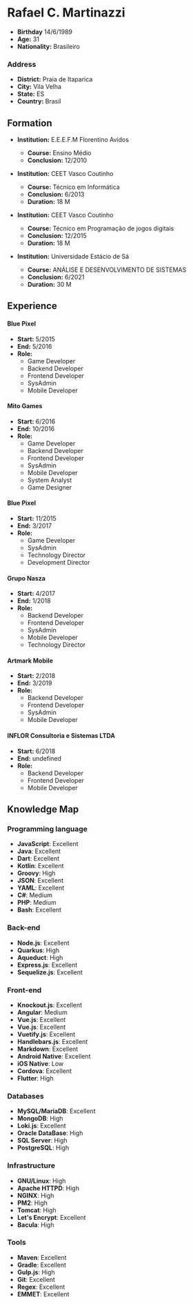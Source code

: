 # Rafael C. Martinazzi
- **Birthday** 14/6/1989
- **Age:** 31
- **Nationality:** Brasileiro


### Address
- **District:** Praia de Itaparica
- **City:** Vila Velha
- **State:** ES
- **Country:** Brasil


Formation
---
- **Institution:** E.E.E.F.M Florentino Avidos
  - **Course:** Ensino Médio
  - **Conclusion:** 12/2010


- **Institution:** CEET Vasco Coutinho
  - **Course:** Técnico em Informática
  - **Conclusion:** 6/2013
  - **Duration:** 18 M


- **Institution:** CEET Vasco Coutinho
  - **Course:** Técnico em Programação de jogos digitais
  - **Conclusion:** 12/2015
  - **Duration:** 18 M


- **Institution:** Universidade Estácio de Sá
  - **Course:** ANÁLISE E DESENVOLVIMENTO DE SISTEMAS
  - **Conclusion:** 6/2021
  - **Duration:** 30 M


Experience
---
#### Blue Pixel
- **Start:** 5/2015
- **End:** 5/2016
- **Role:**
  - Game Developer
  - Backend Developer
  - Frontend Developer
  - SysAdmin
  - Mobile Developer


#### Mito Games
- **Start:** 6/2016
- **End:** 10/2016
- **Role:**
  - Game Developer
  - Backend Developer
  - Frontend Developer
  - SysAdmin
  - Mobile Developer
  - System Analyst
  - Game Designer


#### Blue Pixel
- **Start:** 11/2015
- **End:** 3/2017
- **Role:**
  - Game Developer
  - SysAdmin
  - Technology Director
  - Development Director


#### Grupo Nasza
- **Start:** 4/2017
- **End:** 1/2018
- **Role:**
  - Backend Developer
  - Frontend Developer
  - SysAdmin
  - Mobile Developer
  - Technology Director


#### Artmark Mobile
- **Start:** 2/2018
- **End:** 3/2019
- **Role:**
  - Backend Developer
  - Frontend Developer
  - SysAdmin
  - Mobile Developer


#### INFLOR Consultoria e Sistemas LTDA
- **Start:** 6/2018
- **End:** undefined
- **Role:**
  - Backend Developer
  - Frontend Developer
  - Mobile Developer


Knowledge Map
---
### Programming language
- **JavaScript**: Excellent
- **Java**: Excellent
- **Dart**: Excellent
- **Kotlin**: Excellent
- **Groovy**: High
- **JSON**: Excellent
- **YAML**: Excellent
- **C#**: Medium
- **PHP**: Medium
- **Bash**: Excellent


### Back-end
- **Node.js**: Excellent
- **Quarkus**: High
- **Aqueduct**: High
- **Express.js**: Excellent
- **Sequelize.js**: Excellent


### Front-end
- **Knockout.js**: Excellent
- **Angular**: Medium
- **Vue.js**: Excellent
- **Vue.js**: Excellent
- **Vuetify.js**: Excellent
- **Handlebars.js**: Excellent
- **Markdown**: Excellent
- **Android Native**: Excellent
- **iOS Native**: Low
- **Cordova**: Excellent
- **Flutter**: High


### Databases
- **MySQL/MariaDB**: Excellent
- **MongoDB**: High
- **Loki.js**: Excellent
- **Oracle DataBase**: High
- **SQL Server**: High
- **PostgreSQL**: High


### Infrastructure
- **GNU/Linux**: High
- **Apache HTTPD**: High
- **NGINX**: High
- **PM2**: High
- **Tomcat**: High
- **Let's Encrypt**: Excellent
- **Bacula**: High


### Tools
- **Maven**: Excellent
- **Gradle**: Excellent
- **Gulp.js**: High
- **Git**: Excellent
- **Regex**: Excellent
- **EMMET**: Excellent


